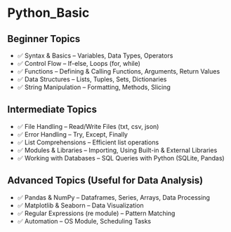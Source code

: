 # Python_Basic

## Beginner Topics

- ✅ Syntax & Basics – Variables, Data Types, Operators
- ✅ Control Flow – If-else, Loops (for, while)
- ✅ Functions – Defining & Calling Functions, Arguments, Return Values
- ✅ Data Structures – Lists, Tuples, Sets, Dictionaries
- ✅ String Manipulation – Formatting, Methods, Slicing

## Intermediate Topics

- ✅ File Handling – Read/Write Files (txt, csv, json)
- ✅ Error Handling – Try, Except, Finally
- ✅ List Comprehensions – Efficient list operations
- ✅ Modules & Libraries – Importing, Using Built-in & External Libraries
- ✅ Working with Databases – SQL Queries with Python (SQLite, Pandas)

## Advanced Topics (Useful for Data Analysis)

- ✅ Pandas & NumPy – Dataframes, Series, Arrays, Data Processing
- ✅ Matplotlib & Seaborn – Data Visualization
- ✅ Regular Expressions (re module) – Pattern Matching
- ✅ Automation – OS Module, Scheduling Tasks
